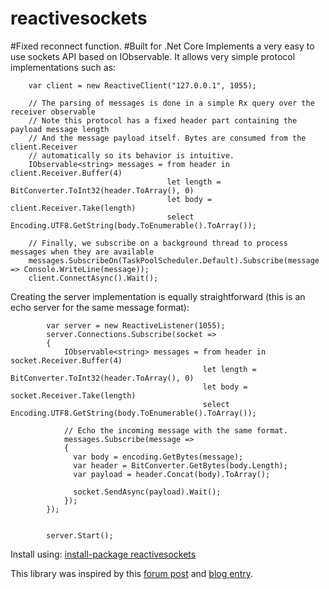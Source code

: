 reactivesockets
===============
#Fixed reconnect function.
#Built for .Net Core
Implements a very easy to use sockets API based on IObservable. It allows very simple protocol implementations such as:

        var client = new ReactiveClient("127.0.0.1", 1055);
        
        // The parsing of messages is done in a simple Rx query over the receiver observable
        // Note this protocol has a fixed header part containing the payload message length
        // And the message payload itself. Bytes are consumed from the client.Receiver 
        // automatically so its behavior is intuitive.
        IObservable<string> messages = from header in client.Receiver.Buffer(4)
                                       let length = BitConverter.ToInt32(header.ToArray(), 0)
                                       let body = client.Receiver.Take(length)
                                       select Encoding.UTF8.GetString(body.ToEnumerable().ToArray());
        
        // Finally, we subscribe on a background thread to process messages when they are available
        messages.SubscribeOn(TaskPoolScheduler.Default).Subscribe(message => Console.WriteLine(message));
        client.ConnectAsync().Wait();


Creating the server implementation is equally straightforward (this is an echo server for the same message format):

            var server = new ReactiveListener(1055);
            server.Connections.Subscribe(socket =>
            {
                IObservable<string> messages = from header in socket.Receiver.Buffer(4)
                                               let length = BitConverter.ToInt32(header.ToArray(), 0)
                                               let body = socket.Receiver.Take(length)
                                               select Encoding.UTF8.GetString(body.ToEnumerable().ToArray());

                // Echo the incoming message with the same format.
                messages.Subscribe(message =>
                { 
                  var body = encoding.GetBytes(message);
                  var header = BitConverter.GetBytes(body.Length);
                  var payload = header.Concat(body).ToArray();
                  
                  socket.SendAsync(payload).Wait();
                });
            });
  

            server.Start();


Install using: [install-package reactivesockets](https://nuget.org/packages/ReactiveSockets)

This library was inspired by this [forum post](http://social.msdn.microsoft.com/Forums/en/rx/thread/5c62e690-2c8d-4f32-8ec4-5e9b5ea6d2a0) and [blog entry](http://www.cachelog.net/using-reactive-extensions-rx-tpl-for-socket-programming/).
